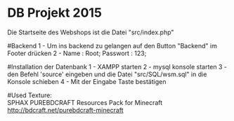# DB Projekt 2015

Die Startseite des Webshops ist die Datei "src/index.php"

#Backend
1 - Um ins backend zu gelangen auf den Button "Backend" im Footer drücken
2 - Name : Root; Passwort : 123;

#Installation der Datenbank
1 - XAMPP starten
2 - mysql konsole starten
3 - den Befehl 'source' eingeben und die Datei "src/SQL/wsm.sql" in die Konsole schieben
4 - Mit der Eingabe Taste bestätigen

#Used Texture:  
SPHAX PUREBDCRAFT Resources Pack for Minecraft  
http://bdcraft.net/purebdcraft-minecraft
